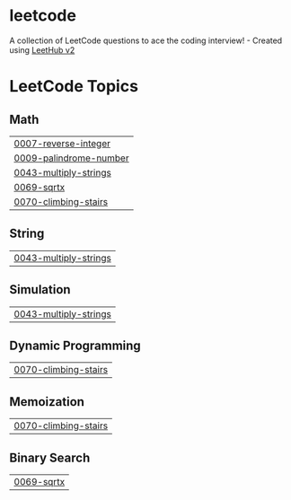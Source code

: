 # leetcode
A collection of LeetCode questions to ace the coding interview! - Created using [LeetHub v2](https://github.com/arunbhardwaj/LeetHub-2.0)

<!---LeetCode Topics Start-->
# LeetCode Topics
## Math
|  |
| ------- |
| [0007-reverse-integer](https://github.com/RATHNAPRABHA/leetcode/tree/master/0007-reverse-integer) |
| [0009-palindrome-number](https://github.com/RATHNAPRABHA/leetcode/tree/master/0009-palindrome-number) |
| [0043-multiply-strings](https://github.com/RATHNAPRABHA/leetcode/tree/master/0043-multiply-strings) |
| [0069-sqrtx](https://github.com/RATHNAPRABHA/leetcode/tree/master/0069-sqrtx) |
| [0070-climbing-stairs](https://github.com/RATHNAPRABHA/leetcode/tree/master/0070-climbing-stairs) |
## String
|  |
| ------- |
| [0043-multiply-strings](https://github.com/RATHNAPRABHA/leetcode/tree/master/0043-multiply-strings) |
## Simulation
|  |
| ------- |
| [0043-multiply-strings](https://github.com/RATHNAPRABHA/leetcode/tree/master/0043-multiply-strings) |
## Dynamic Programming
|  |
| ------- |
| [0070-climbing-stairs](https://github.com/RATHNAPRABHA/leetcode/tree/master/0070-climbing-stairs) |
## Memoization
|  |
| ------- |
| [0070-climbing-stairs](https://github.com/RATHNAPRABHA/leetcode/tree/master/0070-climbing-stairs) |
## Binary Search
|  |
| ------- |
| [0069-sqrtx](https://github.com/RATHNAPRABHA/leetcode/tree/master/0069-sqrtx) |
<!---LeetCode Topics End-->